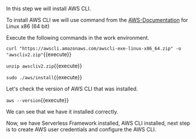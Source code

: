 In this step we will install AWS CLI.

To install AWS CLI we will use command from the [AWS-Documentation](https://docs.aws.amazon.com/cli/latest/userguide/getting-started-install.html) for Linux x86 (64 bit)

Execute the following commands in the work environment.

`curl "https://awscli.amazonaws.com/awscli-exe-linux-x86_64.zip" -o "awscliv2.zip"`{{execute}} 

`unzip awscliv2.zip`{{execute}} 

`sudo ./aws/install`{{execute}}

Let's check the version of AWS CLI that was installed.

`aws --version`{{execute}}

We can see that we have it installed correctly.

Now, we have Serverless Framework installed, AWS CLI installed, next step is to create AWS user credentials and configure the AWS CLI.